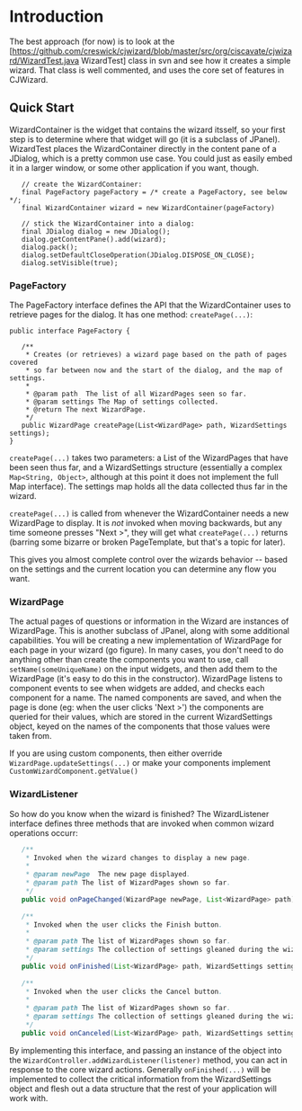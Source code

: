 # Introduction #

The best approach (for now) is to look at the [https://github.com/creswick/cjwizard/blob/master/src/org/ciscavate/cjwizard/WizardTest.java WizardTest] class in svn and see how it creates a simple wizard.  That class is well commented, and uses the core set of features in CJWizard.

## Quick Start ##

WizardContainer is the widget that contains the wizard itsself, so your first step is to determine where that widget will go (it is a subclass of JPanel).  WizardTest places the WizardContainer directly in the content pane of a JDialog, which is a pretty common use case.  You could just as easily embed it in a larger window, or some other application if you want, though.

```
   // create the WizardContainer:
   final PageFactory pageFactory = /* create a PageFactory, see below */;
   final WizardContainer wizard = new WizardContainer(pageFactory)
   
   // stick the WizardContainer into a dialog:
   final JDialog dialog = new JDialog();
   dialog.getContentPane().add(wizard);
   dialog.pack();
   dialog.setDefaultCloseOperation(JDialog.DISPOSE_ON_CLOSE);
   dialog.setVisible(true);
```


### PageFactory ###

The PageFactory interface defines the API that the WizardContainer uses to retrieve pages for the dialog.  It has one method: `createPage(...)`:

```
public interface PageFactory {

   /**
    * Creates (or retrieves) a wizard page based on the path of pages covered
    * so far between now and the start of the dialog, and the map of settings.
    * 
    * @param path  The list of all WizardPages seen so far.
    * @param settings The Map of settings collected.
    * @return The next WizardPage.
    */
   public WizardPage createPage(List<WizardPage> path, WizardSettings settings);
}
```

`createPage(...)` takes two parameters: a List of the WizardPages that have been seen thus far, and a WizardSettings structure (essentially a complex `Map<String, Object>`, although at this point it does not implement the full Map interface).  The settings map holds all the data collected thus far in the wizard.

`createPage(...)` is called from whenever the WizardContainer needs a new WizardPage to display.  It is *not* invoked when moving backwards, but any time someone presses "Next >", they will get what `createPage(...)` returns (barring some bizarre or broken PageTemplate, but that's a topic for later).

This gives you almost complete control over the wizards behavior -- based on the settings and the current location you can determine any flow you want.

### WizardPage ###
The actual pages of questions or information in the Wizard are instances of WizardPage.  This is another subclass of JPanel, along with some additional capabilities.  You will be creating a new implementation of WizardPage for each page in your wizard (go figure).  In many cases, you don't need to do anything other than create the components you want to use, call `setName(someUniqueName)` on the input widgets, and then add them to the WizardPage (it's easy to do this in the constructor).  WizardPage listens to component events to see when widgets are added, and checks each component for a name.  The named components are saved, and when the page is done (eg: when the user clicks 'Next >') the components are queried for their values, which are stored in the current WizardSettings object, keyed on the names of the components that those values were taken from.

If you are using custom components, then either override `WizardPage.updateSettings(...)` or make your components implement `CustomWizardComponent.getValue()`

### WizardListener ###

So how do you know when the wizard is finished? The WizardListener interface defines three methods that are invoked when common  wizard operations occurr:

```java
   /**
    * Invoked when the wizard changes to display a new page.
    * 
    * @param newPage  The new page displayed.
    * @param path The list of WizardPages shown so far.
    */
   public void onPageChanged(WizardPage newPage, List<WizardPage> path);
   
   /**
    * Invoked when the user clicks the Finish button.
    * 
    * @param path The list of WizardPages shown so far.
    * @param settings The collection of settings gleaned during the wizard.
    */
   public void onFinished(List<WizardPage> path, WizardSettings settings);
   
   /**
    * Invoked when the user clicks the Cancel button.
    * 
    * @param path The list of WizardPages shown so far.
    * @param settings The collection of settings gleaned during the wizard.
    */
   public void onCanceled(List<WizardPage> path, WizardSettings settings);
```

By implementing this interface, and passing an instance of the object into the `WizardController.addWizardListener(listener)` method, you can act in response to the core wizard actions.  Generally `onFinished(...)` will be implemented to collect the critical information from the WizardSettings object and flesh out a data structure that the rest of your application will work with.
